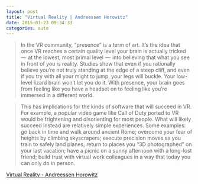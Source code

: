 ```yaml
---
layout: post
title: "Virtual Reality | Andreessen Horowitz"
date: 2015-01-23 09:34:33
categories: auto
---
```


> In the VR community, “presence” is a term of art. It’s the idea that once VR reaches a certain quality level your brain is actually tricked  —  at the lowest, most primal level  —  into believing that what you see in front of you is reality. Studies show that even if you rationally believe you’re not truly standing at the edge of a steep cliff, and even if you try with all your might to jump, your legs will buckle. Your low-level lizard brain won’t let you do it. With presence, your brain goes from feeling like you have a headset on to feeling like you’re immersed in a different world.

 <!-- --> 

> This has implications for the kinds of software that will succeed in VR. For example, a popular video game like Call of Duty ported to VR would be frightening and disorienting for most people. What will likely succeed instead are relatively simple experiences. Some examples: go back in time and walk around ancient Rome; overcome your fear of heights by climbing skyscrapers; execute precision moves as you train to safely land planes; return to places you “3D photographed” on your last vacation; have a picnic on a sunny afternoon with a long-lost friend; build trust with virtual work colleagues in a way that today you can only do in person.

 <!-- --> 

[Virtual Reality - Andreessen Horowitz](http://a16z.com/2015/01/22/virtual-reality/)